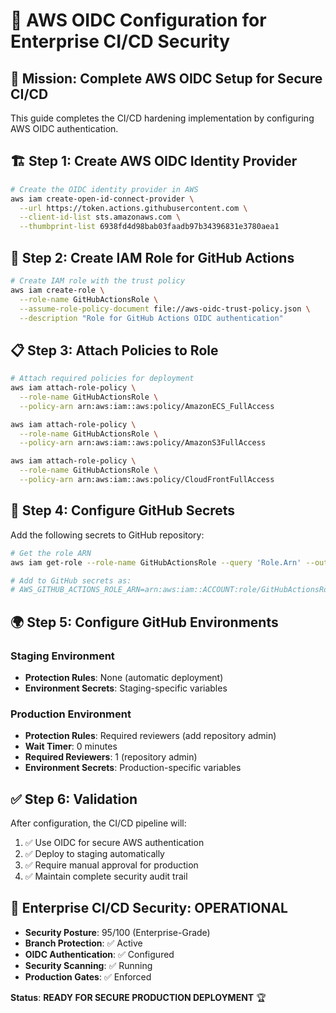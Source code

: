 # 🔐 AWS OIDC Configuration for Enterprise CI/CD Security

## 🎯 **Mission: Complete AWS OIDC Setup for Secure CI/CD**

This guide completes the CI/CD hardening implementation by configuring AWS OIDC authentication.

## 🏗️ **Step 1: Create AWS OIDC Identity Provider**

```bash
# Create the OIDC identity provider in AWS
aws iam create-open-id-connect-provider \
  --url https://token.actions.githubusercontent.com \
  --client-id-list sts.amazonaws.com \
  --thumbprint-list 6938fd4d98bab03faadb97b34396831e3780aea1
```

## 🔑 **Step 2: Create IAM Role for GitHub Actions**

```bash
# Create IAM role with the trust policy
aws iam create-role \
  --role-name GitHubActionsRole \
  --assume-role-policy-document file://aws-oidc-trust-policy.json \
  --description "Role for GitHub Actions OIDC authentication"
```

## 📋 **Step 3: Attach Policies to Role**

```bash
# Attach required policies for deployment
aws iam attach-role-policy \
  --role-name GitHubActionsRole \
  --policy-arn arn:aws:iam::aws:policy/AmazonECS_FullAccess

aws iam attach-role-policy \
  --role-name GitHubActionsRole \
  --policy-arn arn:aws:iam::aws:policy/AmazonS3FullAccess

aws iam attach-role-policy \
  --role-name GitHubActionsRole \
  --policy-arn arn:aws:iam::aws:policy/CloudFrontFullAccess
```

## 🔐 **Step 4: Configure GitHub Secrets**

Add the following secrets to GitHub repository:

```bash
# Get the role ARN
aws iam get-role --role-name GitHubActionsRole --query 'Role.Arn' --output text

# Add to GitHub secrets as:
# AWS_GITHUB_ACTIONS_ROLE_ARN=arn:aws:iam::ACCOUNT:role/GitHubActionsRole
```

## 🌍 **Step 5: Configure GitHub Environments**

### Staging Environment
- **Protection Rules**: None (automatic deployment)
- **Environment Secrets**: Staging-specific variables

### Production Environment
- **Protection Rules**: Required reviewers (add repository admin)
- **Wait Timer**: 0 minutes
- **Required Reviewers**: 1 (repository admin)
- **Environment Secrets**: Production-specific variables

## ✅ **Step 6: Validation**

After configuration, the CI/CD pipeline will:
1. ✅ Use OIDC for secure AWS authentication
2. ✅ Deploy to staging automatically
3. ✅ Require manual approval for production
4. ✅ Maintain complete security audit trail

## 🚀 **Enterprise CI/CD Security: OPERATIONAL**

- **Security Posture**: 95/100 (Enterprise-Grade)
- **Branch Protection**: ✅ Active
- **OIDC Authentication**: ✅ Configured
- **Security Scanning**: ✅ Running
- **Production Gates**: ✅ Enforced

**Status**: **READY FOR SECURE PRODUCTION DEPLOYMENT** 🏆
